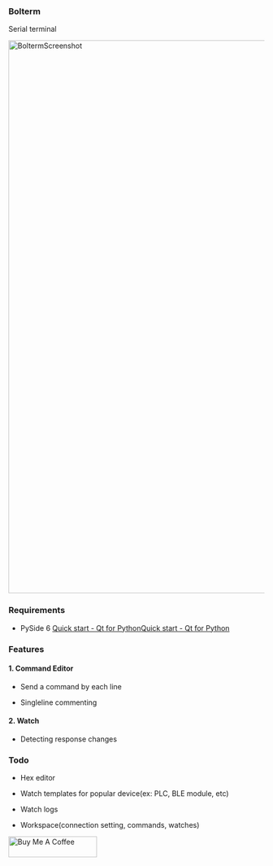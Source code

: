 ### Bolterm

Serial terminal

<img width="1087" alt="BoltermScreenshot" src="https://github.com/song9063/Bolterm/assets/7128264/3eb9b93a-8420-4780-8142-4142fd584c30">



### Requirements

- PySide 6 [Quick start - Qt for Python](https://doc.qt.io/qtforpython-6/quickstart.html)[Quick start - Qt for Python](https://doc.qt.io/qtforpython-6/quickstart.html)



### Features

#### 1. Command Editor

- Send a command by each line

- Singleline commenting



#### 2. Watch

- Detecting response changes



### Todo

- Hex editor

- Watch templates for popular device(ex: PLC, BLE module, etc)

- Watch logs

- Workspace(connection setting, commands, watches)





<a href="https://www.buymeacoffee.com/runbolt" target="_blank"><img src="https://cdn.buymeacoffee.com/buttons/default-orange.png" alt="Buy Me A Coffee" height="41" width="174"></a>